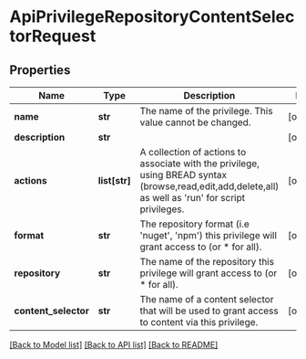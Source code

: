 # ApiPrivilegeRepositoryContentSelectorRequest

## Properties
Name | Type | Description | Notes
------------ | ------------- | ------------- | -------------
**name** | **str** | The name of the privilege.  This value cannot be changed. | [optional] 
**description** | **str** |  | [optional] 
**actions** | **list[str]** | A collection of actions to associate with the privilege, using BREAD syntax (browse,read,edit,add,delete,all) as well as &#39;run&#39; for script privileges. | [optional] 
**format** | **str** | The repository format (i.e &#39;nuget&#39;, &#39;npm&#39;) this privilege will grant access to (or * for all). | [optional] 
**repository** | **str** | The name of the repository this privilege will grant access to (or * for all). | [optional] 
**content_selector** | **str** | The name of a content selector that will be used to grant access to content via this privilege. | [optional] 

[[Back to Model list]](../README.md#documentation-for-models) [[Back to API list]](../README.md#documentation-for-api-endpoints) [[Back to README]](../README.md)


